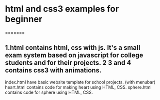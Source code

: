 # html and css3 examples for beginner
=======

1.html contains html, css with js. It's a small exam system based on javascript for college students and for their projects.
2 3 and 4 contains css3 with animations.
--------
index.html have basic website template for school projects. (with menubar)
heart.html contains code for making heart using HTML, CSS.
sphere.html contains code for sphere using HTML, CSS. 
